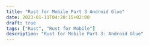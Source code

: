 ```yaml
---
title: "Rust for Mobile Part 3 Android Glue"
date: 2023-01-11T04:20:15+02:00
draft: true
tags: ["Rust", "Rust for Mobile"]
description: "Rust for Mobile Part 3: Android Glue"
---
```

